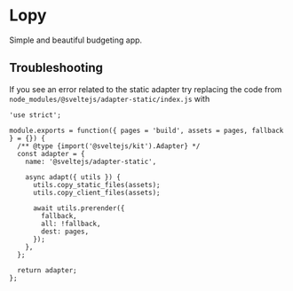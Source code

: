 # Lopy

Simple and beautiful budgeting app.

## Troubleshooting

If you see an error related to the static adapter try replacing the code from
`node_modules/@sveltejs/adapter-static/index.js` with

```javascrip t
'use strict';

module.exports = function({ pages = 'build', assets = pages, fallback } = {}) {
  /** @type {import('@sveltejs/kit').Adapter} */
  const adapter = {
    name: '@sveltejs/adapter-static',

    async adapt({ utils }) {
      utils.copy_static_files(assets);
      utils.copy_client_files(assets);

      await utils.prerender({
        fallback,
        all: !fallback,
        dest: pages,
      });
    },
  };

  return adapter;
};
```
